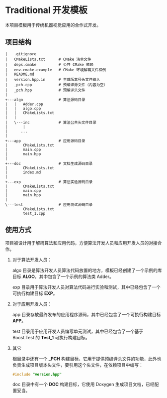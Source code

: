 # Traditional 开发模板

本项目模板用于传统机器视觉应用的合作式开发。

## 项目结构

```
|   .gitignore
|   CMakeLists.txt      # CMake 清单文件
|   deps.cmake          # 公共 CMake 依赖
|   env.cmake.example   # CMake 环境解耦文件样例
|   README.md
|   version.hpp.in      # 生成版本号头文件输入
|   _pch.cpp            # 预编译源文件（内容为空）
|   _pch.hpp            # 预编译头文件
|
+---algo                # 算法源码目录
|   |   Adder.cpp
|   |   algo.cpp
|   |   CMakeLists.txt
|   |
|   \---inc             # 算法公共头文件目录
|       |
|      ...
|
+---app                 # 应用源码目录
|       CMakeLists.txt
|       main.cpp
|       main.hpp
|
+---doc                 # 文档生成源码目录
|       CMakeLists.txt
|       index.md
|
+---exp                 # 算法实验源码目录
|       CMakeLists.txt
|       main.cpp
|       main.hpp
|
\---test                # 应用测试源码目录
        CMakeLists.txt
        test_1.cpp
```

## 使用方式

项目被设计用于解耦算法和应用代码，方便算法开发人员和应用开发人员的对接合作。

1. 对于算法开发人员：

   algo 目录是算法开发人员算法代码放置的地方，模板已经创建了一个示例的库目标 **ALGO**，其中包含了一个示例的算法类 Adder。

   exp 目录用于算法开发人员对算法代码进行实验和测试，其中已经包含了一个可执行构建目标 **EXP**。

2. 对于应用开发人员：

   app 目录存放最终发布的应用程序源码，其中已经包含了一个可执行构建目标 **APP**。

   test 目录用于应用开发人员编写单元测试，其中已经包含了一个基于 Boost.Test 的 **Test_1** 可执行构建目标。

3. 其它

   根目录中还有一个 **\_PCH** 构建目标，它用于提供预编译头文件的功能，此外也负责生成项目版本头文件，要引用这个头文件，在依赖项目中编写：

   ```c++
   #include "version.hpp"
   ```

   doc 目录中有一个 **DOC** 构建目标，它使用 Doxygen 生成项目文档，已经配置妥当。
